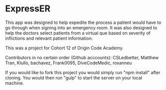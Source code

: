 # ExpressER

This app was designed to help expedite the process a patient would have to go through when signing into an emergency room. It was also designed to help the doctors select patients from a virtual que based on severity of inflictions and relevant patient information. 


This was a project for Cohort 12 of Origin Code Academy.

Contributors in no certain order (Github acccounts):
CSLedbetter,
Matthew Tran,
Klullo,
bachavez,
Frank0095,
DiveCodeMedic,
roxanneu




If you would like to fork this project you would simply run "npm install" after cloning. You would then run "gulp" to start the server on your local machine.

